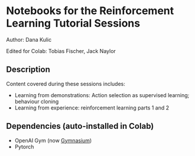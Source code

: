 # Notebooks for the Reinforcement Learning Tutorial Sessions
Author: Dana Kulic

Edited for Colab: Tobias Fischer, Jack Naylor

## Description

Content covered during these sessions includes:
- Learning from demonstrations: Action selection as supervised learning; behaviour cloning
- Learning from experience: reinforcement learning parts 1 and 2

## Dependencies (auto-installed in Colab)

- OpenAI Gym (now [Gymnasium](https://github.com/Farama-Foundation/Gymnasium))
- Pytorch

